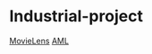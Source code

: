 # Industrial-project
[MovieLens](FedML/python/examples/federate/prebuilt_jobs/fedgraphnn/movie)
[AML](FedML/python/examples/federate/prebuilt_jobs/fedgraphnn/AML)
